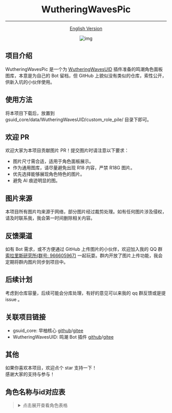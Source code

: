 <div align = "center">

# WutheringWavesPic

---

[English Version](README_EN.md)

![img](https://profile-counter.glitch.me/wuthering-waves-pic/count.svg)

</div>

## 项目介绍

WutheringWavesPic 是一个为 [WutheringWavesUID](#外部链接) 插件准备的鸣潮角色面板图库，本意是为自己的 Bot 留档，但 GitHub 上貌似没有类似的仓库，索性公开，供新入坑的小伙伴使用。

## 使用方法

将本项目下载后，放置到 gsuid_core/data/WutheringWavesUID/custom_role_pile/ 目录下即可。

## 欢迎 PR

欢迎大家为本项目贡献图片 PR！提交图片时请注意以下要求：

- 图片尺寸需合适，适用于角色面板展示。
- 作为通用图库，请尽量避免出现 R18 内容，严禁 R18G 图片。
- 优先选择能够展现角色特色的图片。
- 避免 AI 痕迹明显的图。

## 图片来源

本项目所有图片均来源于网络，部分图片经过裁剪处理。如有任何图片涉及侵权，请及时联系我，我会第一时间删除相关内容。

## 反馈渠道

如有 Bot 需求，或不方便通过 GitHub 上传图片的小伙伴，欢迎加入我的 QQ 群 [索拉里斯研究所(群号: 966605967)](https://qm.qq.com/q/A4vpkqQH9C) 一起玩耍。群内开放了图片上传功能，我会定期将群内图片同步到项目中。

## 后续计划

考虑到仓库容量，后续可能会分库处理，有好的意见可以来我的 qq 群反馈或是提 issue 。

## 关联项目链接

- gsuid_core: 早柚核心 [github](https://github.com/Genshin-bots/gsuid_core)/[gitee](https://gitee.com/unstartled-crane/gsuid_core)
- WutheringWavesUID: 鸣潮 Bot 插件 [github](https://github.com/tyql688/WutheringWavesUID)/[gitee](https://gitee.com/shen-le/WutheringWavesUID)

## 其他

如果你喜欢本项目，欢迎点个 star 支持一下！  
感谢大家的支持与参与！

## 角色名称与id对应表
> <details>
> <summary>点击展开查看角色表格</summary>
> 
> [查看全部角色](https://xinghuan22.github.io/WutheringWavesPic)
> | 名称       | 角色id | 图片链接                     |
> |------------|--------|------------------------------|
> | 散华       | 1102   | [查看图片](https://xinghuan22.github.io/WutheringWavesPic/viewer.html?folder=1102) |
> | 白芷       | 1103   | [查看图片](https://xinghuan22.github.io/WutheringWavesPic/viewer.html?folder=1103) |
> | 凌阳       | 1104   | [查看图片](https://xinghuan22.github.io/WutheringWavesPic/viewer.html?folder=1104) |
> | 折枝       | 1105   | [查看图片](https://xinghuan22.github.io/WutheringWavesPic/viewer.html?folder=1105) |
> | 釉瑚       | 1106   | [查看图片](https://xinghuan22.github.io/WutheringWavesPic/viewer.html?folder=1106) |
> | 珂莱塔     | 1107   | [查看图片](https://xinghuan22.github.io/WutheringWavesPic/viewer.html?folder=1107) |
> | 炽霞       | 1202   | [查看图片](https://xinghuan22.github.io/WutheringWavesPic/viewer.html?folder=1202) |
> | 安可       | 1203   | [查看图片](https://xinghuan22.github.io/WutheringWavesPic/viewer.html?folder=1203) |
> | 莫特斐     | 1204   | [查看图片](https://xinghuan22.github.io/WutheringWavesPic/viewer.html?folder=1204) |
> | 长离       | 1205   | [查看图片](https://xinghuan22.github.io/WutheringWavesPic/viewer.html?folder=1205) |
> | 布兰特     | 1206   | [查看图片](https://xinghuan22.github.io/WutheringWavesPic/viewer.html?folder=1206) |
> | 露帕       | 1207   | [查看图片](https://xinghuan22.github.io/WutheringWavesPic/viewer.html?folder=1207) |
> | 卡卡罗     | 1301   | [查看图片](https://xinghuan22.github.io/WutheringWavesPic/viewer.html?folder=1301) |
> | 吟霖       | 1302   | [查看图片](https://xinghuan22.github.io/WutheringWavesPic/viewer.html?folder=1302) |
> | 渊武       | 1303   | [查看图片](https://xinghuan22.github.io/WutheringWavesPic/viewer.html?folder=1303) |
> | 今汐       | 1304   | [查看图片](https://xinghuan22.github.io/WutheringWavesPic/viewer.html?folder=1304) |
> | 相里要     | 1305   | [查看图片](https://xinghuan22.github.io/WutheringWavesPic/viewer.html?folder=1305) |
> | 秧秧       | 1402   | [查看图片](https://xinghuan22.github.io/WutheringWavesPic/viewer.html?folder=1402) |
> | 秋水       | 1403   | [查看图片](https://xinghuan22.github.io/WutheringWavesPic/viewer.html?folder=1403) |
> | 忌炎       | 1404   | [查看图片](https://xinghuan22.github.io/WutheringWavesPic/viewer.html?folder=1404) |
> | 鉴心       | 1405   | [查看图片](https://xinghuan22.github.io/WutheringWavesPic/viewer.html?folder=1405) |
> | 夏空       | 1407   | [查看图片](https://xinghuan22.github.io/WutheringWavesPic/viewer.html?folder=1407) |
> | 漂泊者·气动 | 1408   | [查看图片](https://xinghuan22.github.io/WutheringWavesPic/viewer.html?folder=1408) |
> | 卡提希娅   | 1409   | [查看图片](https://xinghuan22.github.io/WutheringWavesPic/viewer.html?folder=1409) |
> | 漂泊者·衍射 | 1502   | [查看图片](https://xinghuan22.github.io/WutheringWavesPic/viewer.html?folder=1502) |
> | 灯灯       | 1504   | [查看图片](https://xinghuan22.github.io/WutheringWavesPic/viewer.html?folder=1504) |
> | 守岸人     | 1505   | [查看图片](https://xinghuan22.github.io/WutheringWavesPic/viewer.html?folder=1505) |
> | 菲比       | 1506   | [查看图片](https://xinghuan22.github.io/WutheringWavesPic/viewer.html?folder=1506) |
> | 赞妮       | 1507   | [查看图片](https://xinghuan22.github.io/WutheringWavesPic/viewer.html?folder=1507) |
> | 桃祈       | 1601   | [查看图片](https://xinghuan22.github.io/WutheringWavesPic/viewer.html?folder=1601) |
> | 丹瑾       | 1602   | [查看图片](https://xinghuan22.github.io/WutheringWavesPic/viewer.html?folder=1602) |
> | 椿         | 1603   | [查看图片](https://xinghuan22.github.io/WutheringWavesPic/viewer.html?folder=1603) |
> | 漂泊者·湮灭 | 1604   | [查看图片](https://xinghuan22.github.io/WutheringWavesPic/viewer.html?folder=1604) |
> | 洛可可     | 1606   | [查看图片](https://xinghuan22.github.io/WutheringWavesPic/viewer.html?folder=1606) |
> | 坎特蕾拉   | 1607   | [查看图片](https://xinghuan22.github.io/WutheringWavesPic/viewer.html?folder=1607) |
> 
> </details>